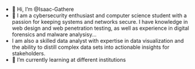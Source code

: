 - 👋 Hi, I’m @Isaac-Gathere
- 👀 I am a cybersecurity enthusiast and computer science student with a passion for keeping systems and networks secure. I have knowledge in web design and web penetration testing, as well as experience in digital forensics and malware analysisy...
- I am also a skilled data analyst with expertise in data visualization and the ability to distill complex data sets into actionable insights for stakeholders.
- 🌱 I’m currently learning at different institutions


<!---
Isaac-Gathere/Isaac-Gathere is a ✨ special ✨ repository because its `README.md` (this file) appears on your GitHub profile.
You can click the Preview link to take a look at your changes.
--->
